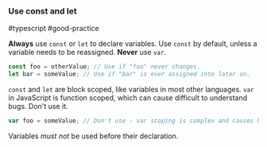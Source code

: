 ### Use const and let

#typescript #good-practice 

**Always** use `const` or `let` to declare variables. Use `const` by default, unless a variable needs to be reassigned. **Never** use `var`.

```ts
const foo = otherValue; // Use if "foo" never changes.
let bar = someValue; // Use if "bar" is ever assigned into later on.
```

`const` and `let` are block scoped, like variables in most other languages. `var` in JavaScript is function scoped, which can cause difficult to understand bugs. Don't use it.

```ts
var foo = someValue; // Don't use - var scoping is complex and causes bugs.
```

Variables _must not_ be used before their declaration.